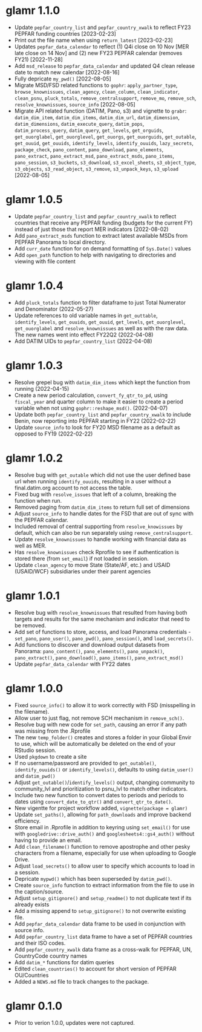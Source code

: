 # glamr 1.1.0
* Update `pepfar_country_list` and `pepfar_country_xwalk` to reflect FY23 PEPFAR funding countries [2023-02-23]
* Print out the file name when using `return_latest` [2023-02-23]
* Updates `pepfar_data_calendar` to reflect (1) Q4i close on 10 Nov [MER late close on 14 Nov] and (2) new FY23 PEPFAR calendar (removes FY21) [2022-11-28]
* Add `msd_release` to `pepfar_data_calendar` and updated Q4 clean release date to match new calendar [2022-08-16]
* Fully depricate `my_pwd()` [2022-08-05]
* Migrate MSD/FSD related functions to `gophr`: `apply_partner_type`, `browse_knownissues`, `clean_agency`, `clean_column`, `clean_indicator`, `clean_psnu`, `pluck_totals`, `remove_centralsupport`, `remove_mo`, `remove_sch`, `resolve_knownissues`, `source_info` [2022-08-05]
* Migrate API related function (DATIM, Pano, s3) and vignette to `grabr`: `datim_dim_item`, `datim_dim_items`, `datim_dim_url`, `datim_dimension`, `datim_dimensions`, `datim_execute_query`, `datim_pops`, `datim_process_query`, `datim_query`, `get_levels`, `get_orguids`, `get_ouorglabel`, `get_ouorglevel`, `get_ouorgs`, `get_ouorguids`, `get_outable`, `get_ouuid`, `get_ouuids`, `identify_levels`, `identify_ouuids`, `lazy_secrets`, `package_check`, `pano_content`, `pano_download`, `pano_elements`, `pano_extract`, `pano_extract_msd`, `pano_extract_msds`, `pano_items`, `pano_session`, `s3_buckets`, `s3_download`, `s3_excel_sheets`, `s3_object_type`, `s3_objects`, `s3_read_object`, `s3_remove`, `s3_unpack_keys`, `s3_upload`
 [2022-08-05]

# glamr 1.0.5
* Update `pepfar_country_list` and `pepfar_country_xwalk` to reflect countries that receive any PEPFAR funding (budgets for the current FY) instead of just those that report MER indicators (2022-08-02)
* Add `pano_extract_msds` function to extract latest available MSDs from PEPFAR Panorama to local directory.
* Add `curr_date` function for on demand formatting of `Sys.Date()` values
* Add `open_path` function to help with navigating to directories and viewing with file content

# glamr 1.0.4
* Add `pluck_totals` function to filter dataframe to just Total Numerator and Denominator (2022-05-27)
* Update references to old variable names in `get_outtable`, `identify_levels`, `get_ouuids`, `get_ouuid`, `get_levels`, `get_ouorglevel`, `get_ouorglabel` and `resolve_knownissues` as well as with the raw data. The new names went into effect FY22Q2 (2022-04-08)
* Add DATIM UIDs to `pepfar_country_list` (2022-04-08)

# glamr 1.0.3
* Resolve grepel bug with `datim_dim_items` which kept the function from running (2022-04-15)
* Create a new period calculation, `convert_fy_qtr_to_pd`, using `fiscal_year` and quarter column to make it easier to create a period variable when not using `gophr::reshape_msd()`. (2022-04-07)
* Update both `pepfar_country_list` and `pepfar_country_xwalk` to include Benin, now reporting into PEPFAR starting in FY22 (2022-02-22)
* Update `source_info` to look for FY20 MSD filename as a default as opposed to FY19 (2022-02-22)

# glamr 1.0.2
* Resolve bug with `get_outable` which did not use the user defined base url when running `identify_ouuids`, resulting in a user without a final.datim.org account to not access the table.
* Fixed bug with `resolve_issues` that left of a column, breaking the function when run.
* Removed paging from `datim_dim_items` to return full set of dimensions
* Adjust `source_info` to handle dates for the FSD that are out of sync with the PEPFAR calendar.
* Included removal of central supporting from `resolve_knowissues` by default, which can also be run separately using `remove_centralsupport`.
* Update `resolve_knownissues` to handle working with financial data as well as MER.
* Has `resolve_knownissues` check Rprofile to see if authentication is stored there (from `set_email`) if not loaded in session.
* Update `clean_agency` to move State (State/AF, etc.) and USAID (USAID/WCF) subsidiaries under their parent agencies

# glamr 1.0.1
* Resolve bug with `resolve_knownissues` that resulted from having both targets and results for the same mechanism and indicator that need to be removed.
* Add set of functions to store, access, and load Panorama credentials - `set_pano`,
 `pano_user()`, `pano_pwd()`, `pano_session()`, and `load_secrets()`.
* Add functions to discover and download output datasets from Panorama: `pano_content()`, `pano_elements()`, `pano_unpack()`, `pano_extract()`, `pano_download()`, `pano_items()`, `pano_extract_msd()`
* Update `pepfar_data_calendar` with FY22 dates

# glamr 1.0.0
* Fixed `source_info()` to allow it to work correctly with FSD (misspelling in the filename).
* Allow user to just flag, not remove SCH mechanism in `remove_sch()`.
* Resolve bug with new code for `set_path`, causing an error if any path was missing from the .Rprofile
* The new `temp_folder()` creates and stores a folder in your Global Envir to use, which will be automatically be deleted on the end of your RStudio session.
* Used `pkgdown` to create a site
* If no username/password are provided to `get_outable()`, `identify_ouuids()` or `identify_levels()`, defaults to using `datim_user()` and `datim_pwd()`
* Adjust `get_outable()`/`identify_levels()` output, changing community to community_lvl and prioritization to psnu_lvl to match other indicators.
* Include two new function to convert dates to periods and periods to dates using `convert_date_to_qtr()` and `convert_qtr_to_date()`.
* New vigentte for project workflow added, `vignette(package = glamr)`
* Update `set_paths()`, allowing for `path_downloads` and improve backend efficiency.
* Store email in .Rprofile in addition to keyring using `set_email()` for use with `googledrive::drive_auth()` and `googlesheets4::gs4_auth()` without having to provide an email.
* Add `clean_filename()` function to remove apostrophe and other pesky characters from a filename, especially for use when uploading to Google Drive.
* Adjust `load_secrets()` to allow user to specify which accounts to load in a session.
* Depricate `mypwd()` which has been superseded by `datim_pwd()`.
* Create `source_info` function to extract information from the file to use in the caption/source.
* Adjust `setup_gitignore()` and `setup_readme()` to not duplicate text if its already exists
* Add a missing append to `setup_gitignore()` to not overwrite existing file.
* Add `pepfar_data_calendar` data frame to be used in conjunction with source info.
* Add `pepfar_country_list` data frame to have a set of PEPFAR countries and their ISO codes. 
* Add `pepfar_country_xwalk` data frame as a cross-walk for PEPFAR, UN, CountryCode country names
* Add `datim_*` functions for datim queries
* Edited `clean_countries()` to account for short version of PEPFAR OU/Countries
* Added a `NEWS.md` file to track changes to the package.

# glamr 0.1.0
* Prior to verion 1.0.0, updates were not captured.
